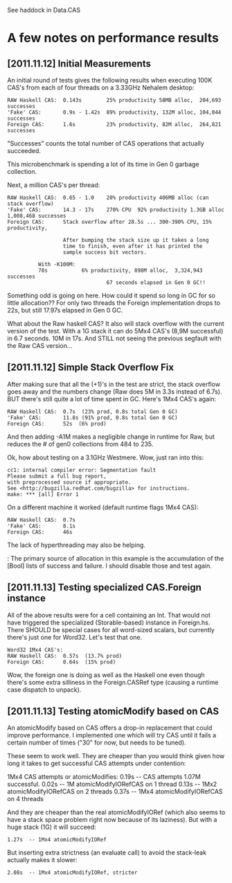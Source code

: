 See haddock in Data.CAS


A few notes on performance results
==================================


[2011.11.12] Initial Measurements
---------------------------------

  An initial round of tests gives the following results when executing
  100K CAS's from each of four threads on a 3.33GHz Nehalem desktop:

    RAW Haskell CAS:  0.143s        25% productivity 58MB alloc,  204,693 successes
    'Fake' CAS:       0.9s - 1.42s  89% productivity, 132M alloc, 104,044 successes
    Foreign CAS:      1.6s          23% productivity, 82M alloc,  264,821 successes

  "Successes" counts the total number of CAS operations that actually
  succeeded.

  This microbenchmark is spending a lot of its time in Gen 0 garbage collection.

  Next, a million CAS's per thread:

    RAW Haskell CAS:  0.65 - 1.0    20% productivity 406MB alloc (can stack overflow)
    'Fake' CAS:       14.3 - 17s    270% CPU  92% productivity 1.3GB alloc  1,008,468 successes
    Foreign CAS:      Stack overflow after 28.5s ... 300-390% CPU, 15% productivity, 

                      After bumping the stack size up it takes a long
                      time to finish, even after it has printed the
                      sample success bit vectors.
		      
		      With -K100M:
		      78s           6% productivity, 898M alloc,  3,324,943 successes
                                    67 seconds elapsed in Gen 0 GC!!

  Something odd is going on here.  How could it spend so long in GC
  for so little allocation??  For only two threads the Foreign
  implementation drops to 22s, but still 17.97s elapsed in Gen 0 GC.
  
  What about the Raw haskell CAS?  It also will stack overflow with the
  current version of the test.  With a 1G stack it can do 5Mx4 CAS's
  (8,9M successful) in 6.7 seconds.  10M in 17s.  And STILL not seeing
  the previous segfault with the Raw CAS version...
  
[2011.11.12] Simple Stack Overflow Fix
--------------------------------------

  After making sure that all the (+1)'s in the test are strict, the
  stack overflow goes away and the numbers change (Raw does 5M in 3.3s
  instead of 6.7s).  BUT there's still quite a lot of time spent in
  GC.  Here's 1Mx4 CAS's again:
      
    RAW Haskell CAS:  0.7s  (23% prod, 0.8s total Gen 0 GC)
    'Fake' CAS:       11.8s (91% prod, 0.8s total Gen 0 GC)
    Foreign CAS:      52s  (6% prod)
  
  And then adding -A1M makes a negligible change in runtime for Raw, but
  reduces the # of gen0 collections from 484 to 235.

  Ok, how about testing on a 3.1GHz Westmere.
  Wow, just ran into this:

    cc1: internal compiler error: Segmentation fault
    Please submit a full bug report,
    with preprocessed source if appropriate.
    See <http://bugzilla.redhat.com/bugzilla> for instructions.
    make: *** [all] Error 1

  On a different machine it worked (default runtime flags 1Mx4 CAS):

    RAW Haskell CAS:  0.7s  
    'Fake' CAS:       8.1s
    Foreign CAS:      46s

  The lack of hyperthreading may also be helping.

 <TODO>: 
  The primary source of allocation in this example is the accumulation
  of the [Bool] lists of success and failure.  I should disable those
  and test again.


[2011.11.13] Testing specialized CAS.Foreign instance
-----------------------------------------------------

All of the above results were for a cell containing an Int.  That
would not have triggered the specialized (Storable-based) instance in
Foreign.hs.  There SHOULD be special cases for all word-sized scalars,
but currently there's just one for Word32.  Let's test that one.

    Word32 1Mx4 CAS's:
    RAW Haskell CAS:  0.57s  (13.7% prod)
    Foreign CAS:      0.64s  (15% prod)

Wow, the foreign one is doing as well as the Haskell one even though
there's some extra silliness in the Foreign.CASRef type (causing a
runtime case dispatch to unpack).


[2011.11.13] Testing atomicModify based on CAS
----------------------------------------------

An atomicModify based on CAS offers a drop-in replacement that could
improve performance.  I implemented one which will try CAS until it
fails a certain number of times ("30" for now, but needs to be tuned).

These seem to work well.  They are cheaper than you would think given
how long it takes to get successful CAS attempts under contention:

 1Mx4 CAS attempts or atomicModifies:
    0.19s  -- CAS attempts 1.07M successful.
    0.02s  -- 1M   atomicModifyIORefCAS on 1 thread
    0.13s  -- 1Mx2 atomicModifyIORefCAS on 2 threads
    0.37s  -- 1Mx4 atomicModifyIORefCAS on 4 threads

And they are cheaper than the real atomicModifyIORef (which also seems
to have a stack space problem right now because of its laziness).  But
with a huge stack (1G) it will succeed:

    1.27s  -- 1Mx4 atomicModifyIORef

But inserting extra strictness (an evaluate call) to avoid the
stack-leak actually makes it slower:

    2.08s  -- 1Mx4 atomicModifyIORef, stricter

